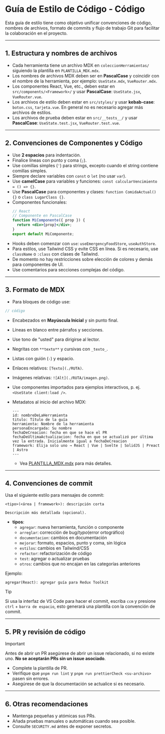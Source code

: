 # Guía de Estilo de Código - Código

Esta guía de estilo tiene como objetivo unificar convenciones de código, nombres de archivos, formato de commits y flujo de trabajo Git para facilitar la colaboración en el proyecto.

---

## 1. Estructura y nombres de archivos

- Cada herramienta tiene un archivo MDX en `coleccionHerramientas/` siguiendo la plantilla en `PLANTILLA_MDX.mdx`.
- Los nombres de archivos MDX deben ser en **PascalCase** y coincidir con el nombre de la herramienta, por ejemplo: `UseState.mdx`, `VueRouter.mdx`.
- Los componentes React, Vue, etc., deben estar en `src/components/<Framework>/` y usar **PascalCase**: `UseState.jsx`, `VueRouter.vue`.
- Los archivos de estilo deben estar en `src/styles/` y usar **kebab-case**: `boton.css`, `tarjeta.vue`. En general no es necesario agregar más archivos de estilos.
- Los archivos de prueba deben estar en `src/__tests__/` y usar **PascalCase**: `UseState.test.jsx`, `VueRouter.test.vue`.

---

## 2. Convenciones de Componentes y Código

- Use **2 espacios** para indentación.
- Finalice líneas con punto y coma (`;`).
- Use comillas simples (`'`) para strings, excepto cuando el string contiene comillas simples.
- Siempre declare variables con `const` o `let` (no usar `var`).
- Use **camelCase** para variables y funciones: `const calcularVencimiento = () => {}`.
- Use **PascalCase** para componentes y clases: `function ComidaActual() {}` o `class LugarClass {}`.
- Componentes funcionales:
  ```jsx
  // React
  // Componente en PascalCase
  function MiComponente({ prop }) {
    return <div>{prop}</div>;
  }
  export default MiComponente;
  ```
- Hooks deben comenzar con `use`: `useEmergencyFoodStore`, `useAuthStore`.
- Para estilos, use Tailwind CSS y evite CSS en línea. Si es necesario, use `className` o `:class` con clases de Tailwind.
- De momento no hay restricciones sobre elección de colores y demás para componentes de UI.
- Use comentarios para secciones complejas del código.

---

## 3. Formato de MDX

- Para bloques de código use:

```js / jsx
// código
```

- Encabezados en **Mayúscula Inicial** y sin punto final.
- Líneas en blanco entre párrafos y secciones.
- Use tono de "usted" para dirigirse al lector.
- Negritas con `**texto**` y cursivas con `_texto_`.
- Listas con guión (`-`) y espacio.
- Enlaces relativos: `[Texto](./RUTA)`.
- Imágenes relativas: `![Alt](./RUTA/imagen.png)`.
- Use componentes importados para ejemplos interactivos, p. ej. `<UseState client:load />`.
- Metadatos al inicio del archivo MDX:

  ```mdx
  ---
  id: nombreDeLaHerramienta
  titulo: Título de la guía
  herramienta: Nombre de la herramienta
  personaEncargada: Su nombre
  fechaDeCreacion: fecha en que se hace el PR
  fechaDeUltimaActualizacion: fecha en que se actualizó por última vez la entrada. Inicialmente igual a fechaDeCreacion
  framework: Elija solo uno → React | Vue | Svelte | SolidJS | Preact | Astro
  ---
  ```

  - Vea [PLANTILLA_MDX.mdx](PLANTILLA_MDX.mdx) para más detalles.

---

## 4. Convenciones de commit

Usa el siguiente estilo para mensajes de commit:

```
<tipo>(<área | framework>): descripción corta

Descripción más detallada (opcional).
```

- **tipos**:
  - `agregar`: nueva herramienta, función o componente
  - `arreglar`: corrección de bug/_typo_(error ortográfico)
  - `documentacion`: cambios en documentación
  - `mejorar`: formato, espacios, punto y coma, sin lógica
  - `estilos`: cambios en Tailwind/CSS
  - `refactor`: refactorización de código
  - `test`: agregar o actualizar pruebas
  - `otros`: cambios que no encajan en las categorías anteriores

Ejemplo:

```
agregar(React): agregar guía para Redux Toolkit
```

> [!TIP]
> Si usa la interfaz de VS Code para hacer el commit, escriba `ccm` y presione `ctrl` + `barra de espacio`, esto generará una plantilla con la convención de commit.

---

## 5. PR y revisión de código

> [!IMPORTANT]  
> Antes de abrir un PR asegúrese de abrir un issue relacionado, si no existe uno. **No se aceptarán PRs sin un issue asociado**.

- Complete la plantilla de PR.
- Verifique que `pnpm run lint` y `pnpm run prettierCheck <su-archivo>` pasen sin errores.
- Asegúrese de que la documentación se actualice si es necesario.

---

## 6. Otras recomendaciones

- Mantenga pequeñas y atómicas sus PRs.
- Añada pruebas manuales o automáticas cuando sea posible.
- Consulte `SECURITY.md` antes de exponer secretos.
